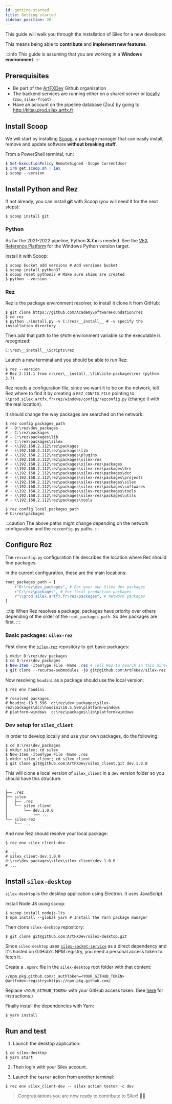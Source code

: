 ```yaml
---
id: getting-started
title: Getting started
sidebar_position: 20
---
```


This guide will walk you through the installation of Silex for a new developer.

This means being able to **contribute** and **implement new features**.

:::info
This guide is assuming that you are working in a **Windows environment**.
:::

## Prerequisites

- Be part of the [ArtFXDev](https://github.com/ArtFXDev) Github organization
- The backend services are running either on a shared server or [locally](./Backend) (`zou`, `silex-front`)
- Have an account on the pipeline database (Zou) by going to http://kitsu.prod.silex.artfx.fr

## Install Scoop

We will start by installing [Scoop](https://scoop.sh/), a package manager that can easily install, remove and update software **without breaking stuff**.

From a PowerShell terminal, run:

```powershell
$ Set-ExecutionPolicy RemoteSigned -Scope CurrentUser
$ irm get.scoop.sh | iex
$ scoop --version
```

## Install Python and Rez

If not already, you can install **git** with Scoop (you will need it for the next steps):

```shell
$ scoop install git
```

### Python

As for the 2021-2022 pipeline, Python **3.7.x** is needed. See the [VFX Reference Platform](http://vfxplatform.com/) for the Windows Python version target.

Install it with Scoop:

```shell
$ scoop bucket add versions # Add versions bucket
$ scoop install python37
$ scoop reset python37 # Make sure shims are created
$ python --version
```

### Rez

Rez is the package environment resolver, to install it clone it from GitHub:

```shell
$ git clone https://github.com/AcademySoftwareFoundation/rez
$ cd rez
$ python ./install.py -v C:/rez/__install__ # -v specify the installation directory
```

Then add that path to the `$PATH` environment variable so the executable is recognized:

```
C:\rez\__install__\Scripts\rez
```

Launch a new terminal and you should be able to run Rez:

```shell
$ rez --version
# Rez 2.111.1 from c:\rez\__install__\lib\site-packages\rez (python 3.7)
```

Rez needs a configuration file, since we want it to be on the network, tell Rez where to find it by creating a `REZ_CONFIG_FILE` pointing to: `\\prod.silex.artfx.fr/rez/windows/config/rezconfig.py` (change it with the real location).

It should change the way packages are searched on the network:

```shell
$ rez config packages_path
# - D:\rez\dev_packages
# - C:\rez\packages
# - C:\rez\packages\lib
# - C:\rez\packages\silex
# - \\192.168.2.112\rez\packages
# - \\192.168.2.112\rez\packages\lib
# - \\192.168.2.112\rez\packages\plugins
# - \\192.168.2.112\rez\packages\silex-rez
# - \\192.168.2.112\rez\packages\silex-rez\packages
# - \\192.168.2.112\rez\packages\silex-rez\packages\5rn
# - \\192.168.2.112\rez\packages\silex-rez\packages\dcc
# - \\192.168.2.112\rez\packages\silex-rez\packages\projects
# - \\192.168.2.112\rez\packages\silex-rez\packages\silex
# - \\192.168.2.112\rez\packages\silex-rez\packages\softwares
# - \\192.168.2.112\rez\packages\silex-rez\packages\tools
# - \\192.168.2.112\rez\packages\silex-rez\packages\utils
# - \\192.168.2.112\rez\packages\tools

$ rez config local_packages_path
# C:\rez\packages
```

:::caution
The above paths might change depending on the network configuration and the `rezconfig.py` paths.
:::

## Configure Rez

The `rezconfig.py` configuration file describes the location where Rez should find packages.

In the current configuration, these are the main locations:

```python
root_packages_path = [
    r"D:\rez\dev_packages", # For your own Silex dev packages
    r"C:\rez\packages", # For local production packages
    r"\\prod.silex.artfx.fr\rez\packages", # Network packages
]
```

:::tip
When Rez resolves a package, packages have priority over others depending of the order of the `root_packages_path`. So dev packages are first.
:::

### Basic packages: `silex-rez`

First clone the [`silex-rez`](https://github.com/ArtFXDev/silex-rez) repository to get basic packages:

```powershell
$ mkdir D:\rez\dev_packages
$ cd D:\rez\dev_packages
$ New-Item -ItemType File -Name .rez # Tell Rez to search in this directory
$ git clone --recurse-submodules -j8 git@github.com:ArtFXDev/silex-rez.git # Clone recursively
```

Now resolving `houdini` as a package should use the local version:

```shell
$ rez env houdini

# resolved packages:
# houdini-18.5.596  d:\rez\dev_packages\silex-rez\packages\dcc\houdini\18.5.596\platform-windows
# platform-windows  c:\rez\packages\lib\platform\windows
```

### Dev setup for `silex_client`

In order to develop locally and use your own packages, do the following:

```shell
$ cd D:\rez\dev_packages
$ mkdir silex; cd silex
$ New-Item -ItemType File -Name .rez
$ mkdir silex_client; cd silex_client
$ git clone git@github.com:ArtFXDev/silex_client.git dev.1.0.0
```

This will clone a local version of `silex_client` in a `dev` version folder so you should have this structure:

```
.
├── .rez
├── silex
│   ├── .rez
│   └── silex_client
│       └── dev.1.0.0
│           └── ...
└── silex-rez
    └── ...
```

And now Rez should resolve your local package:

```shell
$ rez env silex_client-dev

# ...
# silex_client-dev.1.0.0      d:\rez\dev_packages\silex\silex_client\dev.1.0.0
# ...
```

## Install `silex-desktop`

`silex-desktop` is the desktop application using Electron. It uses JavaScript.

Install Node.JS using scoop:

```shell
$ scoop install nodejs-lts
$ npm install --global yarn # Install the Yarn package manager
```

Then clone `silex-desktop` repository:

```shell
$ git clone git@github.com:ArtFXDev/silex-desktop.git
```

Since `silex-desktop` uses [`silex-socket-service`](https://github.com/ArtFXDev/silex-socket-service) as a direct dependency and it's hosted on GitHub's NPM registry, you need a personal access token to fetch it.

Create a `.npmrc` file in the `silex-desktop` root folder with that content:

```text title="silex-desktop/.npmrc"
//npm.pkg.github.com/:_authToken=<YOUR_GITHUB_TOKEN>
@artfxdev:registry=https://npm.pkg.github.com/
```

Replace `<YOUR_GITHUB_TOKEN>` with your GitHub access token.
(See [here](https://docs.github.com/en/authentication/keeping-your-account-and-data-secure/creating-a-personal-access-token) for instructions.)

Finally install the dependencies with Yarn:

```shell
$ yarn install
```

## Run and test

1. Launch the desktop application:

```shell
$ cd silex-desktop
$ yarn start
```

2. Then login with your Silex account.

3. Launch the `tester` action from another terminal:

```shell
$ rez env silex_client-dev -- silex action tester -c dev
```

> Congratulations you are now ready to contribute to Silex! 🎉🎉
